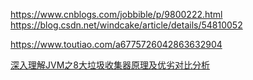 https://www.cnblogs.com/jobbible/p/9800222.html
https://blog.csdn.net/windcake/article/details/54810052

https://www.toutiao.com/a6775726042863632904

[深入理解JVM之8大垃圾收集器原理及优劣对比分析](https://www.toutiao.com/a6777721645806125581)
